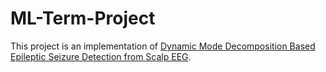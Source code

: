 # ML-Term-Project

This project is an implementation of [Dynamic Mode Decomposition Based Epileptic Seizure Detection from Scalp EEG](https://ieeexplore.ieee.org/document/8404027).
